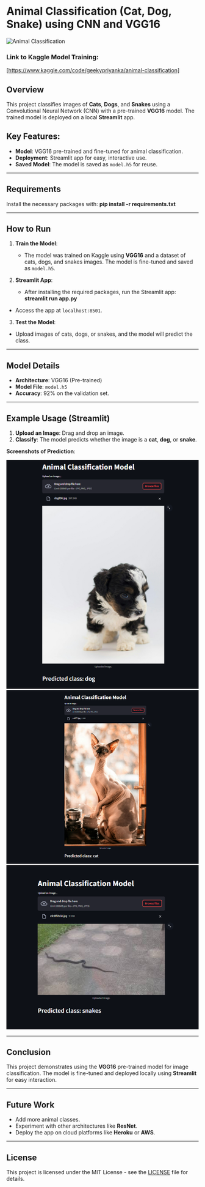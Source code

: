 # Animal Classification (Cat, Dog, Snake) using CNN and VGG16

![Animal Classification](https://media.istockphoto.com/id/106457209/photo/group-of-pets-dog-cat-bird-reptile-rodent-ferret-fish.jpg?s=612x612&w=0&k=20&c=GbbKTrJxNkR9iN7UPbK510fn6WzVnFzB1lpe8xE1eDs=)

### Link to Kaggle Model Training: 
[https://www.kaggle.com/code/geekypriyanka/animal-classification]

## Overview
This project classifies images of **Cats**, **Dogs**, and **Snakes** using a Convolutional Neural Network (CNN) with a pre-trained **VGG16** model. The trained model is deployed on a local **Streamlit** app.

## Key Features:
- **Model**: VGG16 pre-trained and fine-tuned for animal classification.
- **Deployment**: Streamlit app for easy, interactive use.
- **Saved Model**: The model is saved as `model.h5` for reuse.

---

## Requirements
Install the necessary packages with: **pip install -r requirements.txt**


---

## How to Run

1. **Train the Model**: 
   - The model was trained on Kaggle using **VGG16** and a dataset of cats, dogs, and snakes images. The model is fine-tuned and saved as `model.h5`.

2. **Streamlit App**: 
   - After installing the required packages, run the Streamlit app: **streamlit run app.py**

- Access the app at `localhost:8501`.

3. **Test the Model**: 
- Upload images of cats, dogs, or snakes, and the model will predict the class.

---

## Model Details

- **Architecture**: VGG16 (Pre-trained)
- **Model File**: `model.h5`
- **Accuracy**: 92% on the validation set.

---

## Example Usage (Streamlit)
1. **Upload an Image**: Drag and drop an image.
2. **Classify**: The model predicts whether the image is a **cat**, **dog**, or **snake**.

**Screenshots of Prediction**:

![Predicted Result1](https://github.com/fractalpriyanka/Animal_classification/blob/main/predicted_images/predicted%20image%204.png?raw=true)
![Predicted Result2](https://github.com/fractalpriyanka/Animal_classification/blob/main/predicted_images/predicted%20image%206.png?raw=true)
![Predicted Result2](https://github.com/fractalpriyanka/Animal_classification/blob/main/predicted_images/predicted%20image%202.png?raw=true)

---

## Conclusion
This project demonstrates using the **VGG16** pre-trained model for image classification. The model is fine-tuned and deployed locally using **Streamlit** for easy interaction.

---

## Future Work
- Add more animal classes.
- Experiment with other architectures like **ResNet**.
- Deploy the app on cloud platforms like **Heroku** or **AWS**.

---

## License

This project is licensed under the MIT License - see the [LICENSE](https://github.com/fractalpriyanka/Animal_classification/blob/main/LICENSE) file for details.
